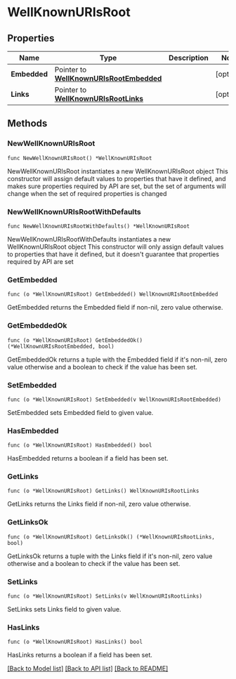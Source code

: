 # WellKnownURIsRoot

## Properties

Name | Type | Description | Notes
------------ | ------------- | ------------- | -------------
**Embedded** | Pointer to [**WellKnownURIsRootEmbedded**](WellKnownURIsRootEmbedded.md) |  | [optional] 
**Links** | Pointer to [**WellKnownURIsRootLinks**](WellKnownURIsRootLinks.md) |  | [optional] 

## Methods

### NewWellKnownURIsRoot

`func NewWellKnownURIsRoot() *WellKnownURIsRoot`

NewWellKnownURIsRoot instantiates a new WellKnownURIsRoot object
This constructor will assign default values to properties that have it defined,
and makes sure properties required by API are set, but the set of arguments
will change when the set of required properties is changed

### NewWellKnownURIsRootWithDefaults

`func NewWellKnownURIsRootWithDefaults() *WellKnownURIsRoot`

NewWellKnownURIsRootWithDefaults instantiates a new WellKnownURIsRoot object
This constructor will only assign default values to properties that have it defined,
but it doesn't guarantee that properties required by API are set

### GetEmbedded

`func (o *WellKnownURIsRoot) GetEmbedded() WellKnownURIsRootEmbedded`

GetEmbedded returns the Embedded field if non-nil, zero value otherwise.

### GetEmbeddedOk

`func (o *WellKnownURIsRoot) GetEmbeddedOk() (*WellKnownURIsRootEmbedded, bool)`

GetEmbeddedOk returns a tuple with the Embedded field if it's non-nil, zero value otherwise
and a boolean to check if the value has been set.

### SetEmbedded

`func (o *WellKnownURIsRoot) SetEmbedded(v WellKnownURIsRootEmbedded)`

SetEmbedded sets Embedded field to given value.

### HasEmbedded

`func (o *WellKnownURIsRoot) HasEmbedded() bool`

HasEmbedded returns a boolean if a field has been set.

### GetLinks

`func (o *WellKnownURIsRoot) GetLinks() WellKnownURIsRootLinks`

GetLinks returns the Links field if non-nil, zero value otherwise.

### GetLinksOk

`func (o *WellKnownURIsRoot) GetLinksOk() (*WellKnownURIsRootLinks, bool)`

GetLinksOk returns a tuple with the Links field if it's non-nil, zero value otherwise
and a boolean to check if the value has been set.

### SetLinks

`func (o *WellKnownURIsRoot) SetLinks(v WellKnownURIsRootLinks)`

SetLinks sets Links field to given value.

### HasLinks

`func (o *WellKnownURIsRoot) HasLinks() bool`

HasLinks returns a boolean if a field has been set.


[[Back to Model list]](../README.md#documentation-for-models) [[Back to API list]](../README.md#documentation-for-api-endpoints) [[Back to README]](../README.md)



